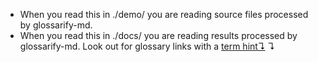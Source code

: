 *   When you read this in ./demo/ you are reading source files processed by glossarify-md.
*   When you read this in ./docs/ you are reading results processed by glossarify-md. Look out for glossary links with a [term hint↴][1] ↴

[1]: ./glossary.md#term-hint "An optional (symbol-) character like for example ↴ decorating a term link to distinguish it from a regular link."
